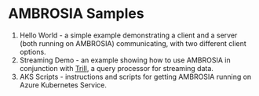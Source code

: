 # AMBROSIA Samples

1. Hello World - a simple example demonstrating a client and a server (both running on AMBROSIA) communicating, with two different client options.
2. Streaming Demo - an example showing how to use AMBROSIA in conjunction with [Trill](https://github.com/Microsoft/Trill), a query processor for streaming data.
3. AKS Scripts - instructions and scripts for getting AMBROSIA running on Azure Kubernetes Service. 
